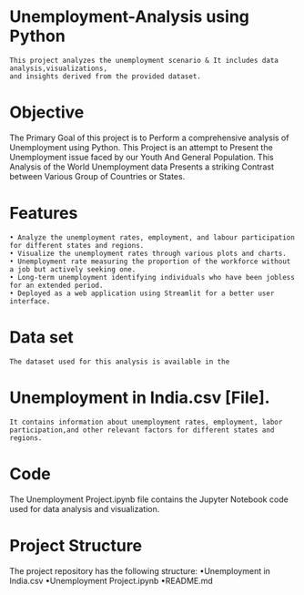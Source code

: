 # Unemployment-Analysis using Python
    This project analyzes the unemployment scenario & It includes data analysis,visualizations,
    and insights derived from the provided dataset.
# Objective
   The Primary Goal of this project is to Perform a comprehensive analysis of Unemployment using Python.
   This Project is an attempt to Present the Unemployment issue faced by our Youth And General Population.
   This Analysis of the World Unemployment data Presents a striking Contrast between Various Group of Countries or States.
# Features
    • Analyze the unemployment rates, employment, and labour participation for different states and regions.
    • Visualize the unemployment rates through various plots and charts.
    • Unemployment rate measuring the proportion of the workforce without a job but actively seeking one.
    • Long-term unemployment identifying individuals who have been jobless for an extended period.
    • Deployed as a web application using Streamlit for a better user interface.
# Data set
    The dataset used for this analysis is available in the 
# Unemployment in India.csv [File].
    It contains information about unemployment rates, employment, labor participation,and other relevant factors for different states and regions.
# Code
The Unemployment Project.ipynb file contains the Jupyter Notebook code used for data analysis and visualization.
# Project Structure
  The project repository has the following structure:
    •Unemployment in India.csv
    •Unemployment Project.ipynb
    •README.md 
